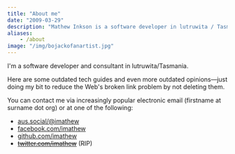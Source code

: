 ```yaml
---
title: "About me"
date: "2009-03-29"
description: "Mathew Inkson is a software developer in lutruwita / Tasmania."
aliases:
    - /about
image: "/img/bojackofanartist.jpg"
---
```


I'm a software developer and consultant in lutruwita/Tasmania.

Here are some outdated tech guides and even more outdated opinions&mdash;just doing my bit to reduce the Web's broken link problem by not deleting them.

You can contact me via increasingly popular electronic email (firstname at surname dot org) or at one of the following:

<ul class="compactcleanlist">
    <li><a rel="me noopener" href="https://aus.social/@imathew" title="Mastodon" target="_blank">aus.social/@imathew</a></li>
    <li><a rel="me noopener" href="https://www.facebook.com/imathew" title="Facebook" target="_blank">facebook.com/imathew</a></li>
    <li><a rel="me noopener" href="https://github.com/imathew" title="Github" target="_blank">github.com/imathew</a></li>
    <li><a rel="me noopener" href="https://twitter.com/imathew" title="Twitter" target="_blank"><del>twitter.com/imathew</del></a> (RIP)</li>
</ul>
